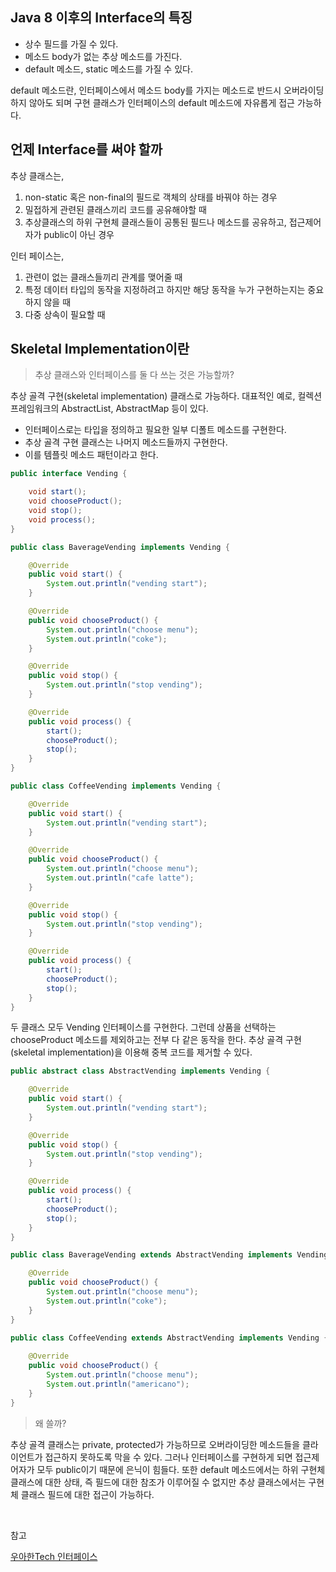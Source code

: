 ## Java 8 이후의 Interface의 특징

- 상수 필드를 가질 수 있다.
- 메소드 body가 없는 추상 메소드를 가진다.
- default 메소드, static 메소드를 가질 수 있다.

default 메소드란, 인터페이스에서 메소드 body를 가지는 메소드로 반드시 오버라이딩하지 않아도 되며 구현 클래스가 인터페이스의 default 메소드에 자유롭게 접근 가능하다.

## 언제 Interface를 써야 할까

추상 클래스는,

1. non-static 혹은 non-final의 필드로 객체의 상태를 바꿔야 하는 경우
2. 밀접하게 관련된 클래스끼리 코드를 공유해야할 때
3. 추상클래스의 하위 구현체 클래스들이 공통된 필드나 메소드를 공유하고, 접근제어자가 public이 아닌 경우

인터 페이스는,

1. 관련이 없는 클래스들끼리 관계를 맺어줄 때
2. 특정 데이터 타입의 동작을 지정하려고 하지만 해당 동작을 누가 구현하는지는 중요하지 않을 때
3. 다중 상속이 필요할 때

## Skeletal Implementation이란

> 추상 클래스와 인터페이스를 둘 다 쓰는 것은 가능할까?

추상 골격 구현(skeletal implementation) 클래스로 가능하다. 대표적인 예로, 컬렉션 프레임워크의 AbstractList, AbstractMap 등이 있다.

- 인터페이스로는 타입을 정의하고 필요한 일부 디폴트 메소드를 구현한다.
- 추상 골격 구현 클래스는 나머지 메소드들까지 구현한다.
- 이를 템플릿 메소드 패턴이라고 한다.


```java
public interface Vending {

    void start();
    void chooseProduct();
    void stop();
    void process();
}
```

```java
public class BaverageVending implements Vending {

    @Override
    public void start() {
        System.out.println("vending start");
    }

    @Override
    public void chooseProduct() {
        System.out.println("choose menu");
        System.out.println("coke");
    }

    @Override
    public void stop() {
        System.out.println("stop vending");
    }

    @Override
    public void process() {
        start();
        chooseProduct();
        stop();
    }
}
```

```java
public class CoffeeVending implements Vending {

    @Override
    public void start() {
        System.out.println("vending start");
    }

    @Override
    public void chooseProduct() {
        System.out.println("choose menu");
        System.out.println("cafe latte");
    }

    @Override
    public void stop() {
        System.out.println("stop vending");
    }

    @Override
    public void process() {
        start();
        chooseProduct();
        stop();
    }
}
```

두 클래스 모두 Vending 인터페이스를 구현한다. 그런데 상품을 선택하는 chooseProduct 메소드를 제외하고는 전부 다 같은 동작을 한다. 추상 골격 구현(skeletal implementation)을 이용해 중복 코드를 제거할 수 있다.

```java
public abstract class AbstractVending implements Vending {

    @Override
    public void start() {
        System.out.println("vending start");
    }

    @Override
    public void stop() {
        System.out.println("stop vending");
    }

    @Override
    public void process() {
        start();
        chooseProduct();
        stop();
    }
}
```

```java
public class BaverageVending extends AbstractVending implements Vending {

    @Override
    public void chooseProduct() {
        System.out.println("choose menu");
        System.out.println("coke");
    }
}
```

```java
public class CoffeeVending extends AbstractVending implements Vending {
  
    @Override
    public void chooseProduct() {
        System.out.println("choose menu");
        System.out.println("americano");
    }
}
```

> 왜 쓸까?

추상 골격 클래스는 private, protected가 가능하므로 오버라이딩한 메소드들을 클라이언트가 접근하지 못하도록 막을 수 있다. 그러나 인터페이스를 구현하게 되면 접근제어자가 모두 public이기 때문에 은닉이 힘들다. 또한 default 메소드에서는 하위 구현체 클래스에 대한 상태, 즉 필드에 대한 참조가 이루어질 수 없지만 추상 클래스에서는 구현체 클래스 필드에 대한 접근이 가능하다.

<br>

참고

[우아한Tech 인터페이스](https://www.youtube.com/watch?v=T1BJzC9xb0g)
